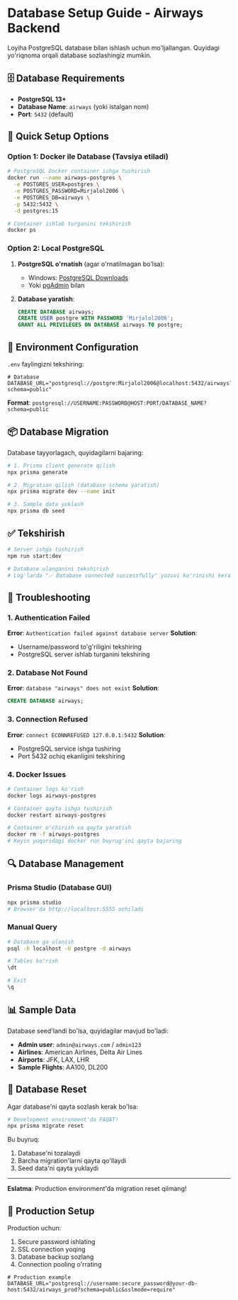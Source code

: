 # Database Setup Guide - Airways Backend

Loyiha PostgreSQL database bilan ishlash uchun mo'ljallangan. Quyidagi yo'riqnoma orqali database sozlashingiz mumkin.

## 🗄 Database Requirements

- **PostgreSQL 13+**
- **Database Name**: `airways` (yoki istalgan nom)
- **Port**: `5432` (default)

## 🚀 Quick Setup Options

### Option 1: Docker ile Database (Tavsiya etiladi)

```bash
# PostgreSQL Docker container ishga tushirish
docker run --name airways-postgres \
  -e POSTGRES_USER=postgres \
  -e POSTGRES_PASSWORD=Mirjalol2006 \
  -e POSTGRES_DB=airways \
  -p 5432:5432 \
  -d postgres:15

# Container ishlab turganini tekshirish
docker ps
```

### Option 2: Local PostgreSQL

1. **PostgreSQL o'rnatish** (agar o'rnatilmagan bo'lsa):
   - Windows: [PostgreSQL Downloads](https://www.postgresql.org/download/windows/)
   - Yoki [pgAdmin](https://www.pgadmin.org/) bilan

2. **Database yaratish**:
   ```sql
   CREATE DATABASE airways;
   CREATE USER postgre WITH PASSWORD 'Mirjalol2006';
   GRANT ALL PRIVILEGES ON DATABASE airways TO postgre;
   ```

## 🔧 Environment Configuration

`.env` faylingizni tekshiring:

```env
# Database
DATABASE_URL="postgresql://postgre:Mirjalol2006@localhost:5432/airways?schema=public"
```

**Format**: `postgresql://USERNAME:PASSWORD@HOST:PORT/DATABASE_NAME?schema=public`

## 📦 Database Migration

Database tayyorlagach, quyidagilarni bajaring:

```bash
# 1. Prisma client generate qilish
npx prisma generate

# 2. Migration qilish (database schema yaratish)
npx prisma migrate dev --name init

# 3. Sample data yuklash
npx prisma db seed
```

## ✅ Tekshirish

```bash
# Server ishga tushirish
npm run start:dev

# Database ulanganini tekshirish
# Log'larda "✅ Database connected successfully" yozuvi ko'rinishi kerak
```

## 🐛 Troubleshooting

### 1. Authentication Failed

**Error**: `Authentication failed against database server`
**Solution**:

- Username/password to'g'riligini tekshiring
- PostgreSQL server ishlab turganini tekshiring

### 2. Database Not Found

**Error**: `database "airways" does not exist`
**Solution**:

```sql
CREATE DATABASE airways;
```

### 3. Connection Refused

**Error**: `connect ECONNREFUSED 127.0.0.1:5432`
**Solution**:

- PostgreSQL service ishga tushiring
- Port 5432 ochiq ekanligini tekshiring

### 4. Docker Issues

```bash
# Container logs ko'rish
docker logs airways-postgres

# Container qayta ishga tushirish
docker restart airways-postgres

# Container o'chirish va qayta yaratish
docker rm -f airways-postgres
# Keyin yuqoridagi docker run buyrug'ini qayta bajaring
```

## 🔍 Database Management

### Prisma Studio (Database GUI)

```bash
npx prisma studio
# Browser'da http://localhost:5555 ochiladi
```

### Manual Query

```bash
# Database ga ulanish
psql -h localhost -U postgre -d airways

# Tables ko'rish
\dt

# Exit
\q
```

## 📊 Sample Data

Database seed'landi bo'lsa, quyidagilar mavjud bo'ladi:

- **Admin user**: `admin@airways.com` / `admin123`
- **Airlines**: American Airlines, Delta Air Lines
- **Airports**: JFK, LAX, LHR
- **Sample Flights**: AA100, DL200

## 🔄 Database Reset

Agar database'ni qayta sozlash kerak bo'lsa:

```bash
# Development environment'da FAQAT!
npx prisma migrate reset
```

Bu buyruq:

1. Database'ni tozalaydi
2. Barcha migration'larni qayta qo'llaydi
3. Seed data'ni qayta yuklaydi

---

**Eslatma**: Production environment'da migration reset qilmang!

## 🚀 Production Setup

Production uchun:

1. Secure password ishlating
2. SSL connection yoqing
3. Database backup sozlang
4. Connection pooling o'rrating

```env
# Production example
DATABASE_URL="postgresql://username:secure_password@your-db-host:5432/airways_prod?schema=public&sslmode=require"
```
